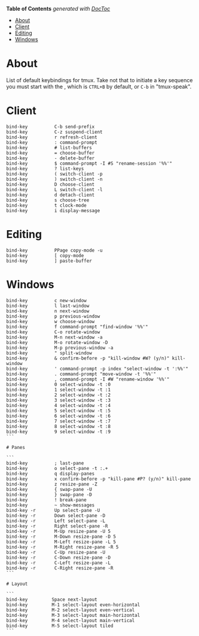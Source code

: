 <!-- START doctoc generated TOC please keep comment here to allow auto update -->
<!-- DON'T EDIT THIS SECTION, INSTEAD RE-RUN doctoc TO UPDATE -->
**Table of Contents**  *generated with [DocToc](https://github.com/thlorenz/doctoc)*

- [About](#about)
- [Client](#client)
- [Editing](#editing)
- [Windows](#windows)

<!-- END doctoc generated TOC please keep comment here to allow auto update -->

# About

List of default keybindings for tmux. Take not that to initiate a key sequence you must start with the <prefix>, which is `CTRL+B` by default, or `C-b` in "tmux-speak".

# Client

```
bind-key          C-b send-prefix
bind-key          C-z suspend-client
bind-key          r refresh-client
bind-key          : command-prompt
bind-key          # list-buffers
bind-key          = choose-buffer
bind-key          - delete-buffer
bind-key          $ command-prompt -I #S "rename-session '%%'"
bind-key          ? list-keys
bind-key          ( switch-client -p
bind-key          ) switch-client -n
bind-key          D choose-client
bind-key          L switch-client -l
bind-key          d detach-client
bind-key          s choose-tree
bind-key          t clock-mode
bind-key          i display-message
```

# Editing

```
bind-key          PPage copy-mode -u
bind-key          [ copy-mode
bind-key          ] paste-buffer
```

# Windows

````
bind-key          c new-window
bind-key          l last-window
bind-key          n next-window
bind-key          p previous-window
bind-key          w choose-window
bind-key          f command-prompt "find-window '%%'"
bind-key          C-o rotate-window
bind-key          M-n next-window -a
bind-key          M-o rotate-window -D
bind-key          M-p previous-window -a
bind-key          " split-window
bind-key          & confirm-before -p "kill-window #W? (y/n)" kill-window
bind-key          ' command-prompt -p index "select-window -t ':%%'"
bind-key          . command-prompt "move-window -t '%%'"
bind-key          , command-prompt -I #W "rename-window '%%'"
bind-key          0 select-window -t :0
bind-key          1 select-window -t :1
bind-key          2 select-window -t :2
bind-key          3 select-window -t :3
bind-key          4 select-window -t :4
bind-key          5 select-window -t :5
bind-key          6 select-window -t :6
bind-key          7 select-window -t :7
bind-key          8 select-window -t :8
bind-key          9 select-window -t :9
```

# Panes

```
bind-key          ; last-pane
bind-key          o select-pane -t :.+
bind-key          q display-panes
bind-key          x confirm-before -p "kill-pane #P? (y/n)" kill-pane
bind-key          z resize-pane -Z
bind-key          { swap-pane -U
bind-key          } swap-pane -D
bind-key          ! break-pane
bind-key          ~ show-messages
bind-key -r       Up select-pane -U
bind-key -r       Down select-pane -D
bind-key -r       Left select-pane -L
bind-key -r       Right select-pane -R
bind-key -r       M-Up resize-pane -U 5
bind-key -r       M-Down resize-pane -D 5
bind-key -r       M-Left resize-pane -L 5
bind-key -r       M-Right resize-pane -R 5
bind-key -r       C-Up resize-pane -U
bind-key -r       C-Down resize-pane -D
bind-key -r       C-Left resize-pane -L
bind-key -r       C-Right resize-pane -R
```

# Layout

```
bind-key         Space next-layout
bind-key         M-1 select-layout even-horizontal
bind-key         M-2 select-layout even-vertical
bind-key         M-3 select-layout main-horizontal
bind-key         M-4 select-layout main-vertical
bind-key         M-5 select-layout tiled
```
